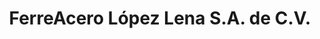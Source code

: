 ---
title: "FerreAcero López Lena S.A. de C.V."
url: /santo-domingo-tehuantepec/ferreacero-lopez-lena-s-a-de-c-v/
shop: Eisenwaren
---